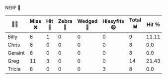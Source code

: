 
NERF 🔫

| 👨👩    | Miss ❌ | Hit 🎯 | Zebra 🦄 | Wedged 🧀  | Hissyfits 😩 | Total 📊 |  Hit ％ |
|---------|---------|--------|----------|------------|------------|----------|---------|
| Billy   |    8    |   1    |    0     |     0      |    0       |   9      |  11.11  |
| Chris   |    8    |   0    |    0     |     0      |    0       |   8      |   0.0   |
| Geraint |    8    |   0    |    0     |     0      |    0       |   8      |   0.0   |
| Greg    |    11   |   3    |    0     |     0      |    0       |   14     |  21.43  |
| Tricia  |    8    |   0    |    0     |     0      |    3       |   8      |   0.0   |
